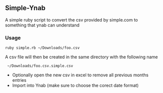 ## Simple-Ynab
A simple ruby script to convert the csv provided by simple.com to something that ynab can understand


### Usage

    ruby simple.rb ~/Downloads/foo.csv

A csv file will then be created in the same directory with the following name

    
     ~/Downloads/foo.csv.simple.csv
     
- Optionally open the new csv in excel to remove all previous months entries  
- Import into Ynab (make sure to choose the corect date format)



